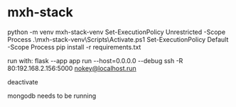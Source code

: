 # mxh-stack

python -m venv mxh-stack-venv
Set-ExecutionPolicy Unrestricted -Scope Process 
.\mxh-stack-venv\Scripts\Activate.ps1 
Set-ExecutionPolicy Default -Scope Process
pip install -r requirements.txt

run with: 
flask --app app run --host=0.0.0.0 --debug
ssh -R 80:192.168.2.156:5000 nokey@localhost.run

deactivate

mongodb needs to be running